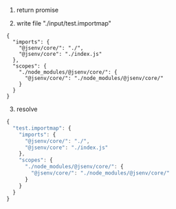 1. return promise

2. write file "./input/test.importmap"
```importmap
{
  "imports": {
    "@jsenv/core/": "./",
    "@jsenv/core": "./index.js"
  },
  "scopes": {
    "./node_modules/@jsenv/core/": {
      "@jsenv/core/": "./node_modules/@jsenv/core/"
    }
  }
}
```

3. resolve
```js
{
  "test.importmap": {
    "imports": {
      "@jsenv/core/": "./",
      "@jsenv/core": "./index.js"
    },
    "scopes": {
      "./node_modules/@jsenv/core/": {
        "@jsenv/core/": "./node_modules/@jsenv/core/"
      }
    }
  }
}
```